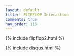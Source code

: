 ```yaml
---
layout: default
title:  FLIPFLOP Interaction
comments: true
nav_order: 113
---
```



{% include flipflop2.html %}

{% include disqus.html %}
